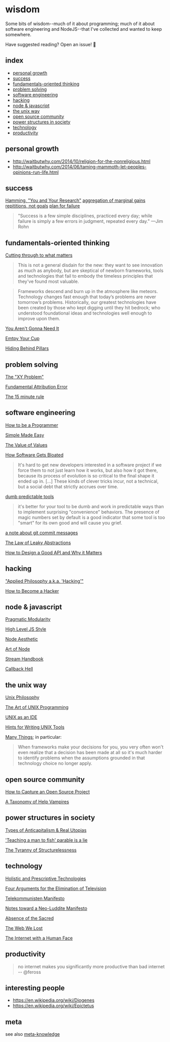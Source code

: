 # wisdom

Some bits of wisdom--much of it about programming; much of it about software
engineering and NodeJS--that I've collected and wanted to keep somewhere.

Have suggested reading? Open an issue! :tada:

## index
 - [personal growth](#personal-growth)
 - [success](#success)
 - [fundamentals-oriented thinking](#fundamentals-oriented-thinking)
 - [problem solving](#problem-solving)
 - [software engineering](#software-engineering)
 - [hacking](#hacking)
 - [node &amp; javascript](#node--javascript)
 - [the unix way](#the-unix-way)
 - [open source community](#open-source-community)
 - [power structures in society](#power-structures-in-society)
 - [technology](#technology)
 - [productivity](#productivity)

## personal growth

- http://waitbutwhy.com/2014/10/religion-for-the-nonreligious.html
- http://waitbutwhy.com/2014/06/taming-mammoth-let-peoples-opinions-run-life.html

## success

[Hamming, "You and Your Research"](https://www.youtube.com/watch?v=a1zDuOPkMSw)
[aggregation of marginal gains](http://jamesclear.com/marginal-gains)
[repititions, not goals](http://jamesclear.com/repetitions)
[plan for failure](http://jamesclear.com/plan-failure)

> "Success is a few simple disciplines, practiced every day; while failure is
> simply a few errors in judgment, repeated every day." —Jim Rohn

## fundamentals-oriented thinking

[Cutting through to what matters](http://bradfield.institute/knives/)
> This is not a general disdain for the new: they want to see innovation as
> much as anybody, but are skeptical of newborn frameworks, tools and technologies
> that fail to embody the timeless principles that they've found
> most valuable.

> Frameworks descend and burn up in the atmosphere like meteors. Technology
> changes fast enough that today’s problems are never tomorrow’s problems.
> Historically, our greatest technologies have been created by those who kept
> digging until they hit bedrock; who understood foundational ideas and
> technologies well enough to improve upon them.

[You Aren't Gonna Need It](http://c2.com/cgi/wiki?YouArentGonnaNeedIt)

[Emtpy Your Cup](http://sachachua.com/blog/2015/02/getting-started-emacs-empty-cup/)

[Hiding Behind
Pillars](http://web.archive.org/web/20141010002101/http://gapingvoid.com/2004/07/31/pillar-management/)

## problem solving

[The "XY Problem"](http://www.perlmonks.org/?node_id=542341)

[Fundamental Attribution Error](http://www.aaronsw.com/weblog/nummi)

[The 15 minute
rule](https://www.reddit.com/r/MachineLearning/comments/4w6tsv/ama_we_are_the_google_brain_team_wed_love_to/d6diast)

## software engineering

[How to be a
Programmer](https://web.archive.org/web/20150912025917/http://samizdat.mines.edu/howto/HowToBeAProgrammer.html)

[Simple Made Easy](https://www.infoq.com/presentations/Simple-Made-Easy)

[The Value of Values](https://www.youtube.com/watch?v=-6BsiVyC1kM)

[How Software Gets
Bloated](http://hackingdistributed.com/2016/04/05/how-software-gets-bloated/)

> It's hard to get new developers interested in a software project if we force
> them to not just learn how it works, but also how it got there, because its
> process of evolution is so critical to the final shape it ended up in. [...]
> These kinds of clever tricks incur, not a technical, but a social debt that
> strictly accrues over time.

[dumb predictable tools](https://www.reddit.com/r/node/comments/3t5frz/forever_doesnt_run_forever_node_v4_any_updates_on/)

> it's better for your tool to be dumb and work in predictable ways than to
> implement surprising "convenience" behaviors. The presence of magic numbers
> set by default is a good indicator that some tool is too "smart" for its own
> good and will cause you grief.

[a note about git commit
messages](http://tbaggery.com/2008/04/19/a-note-about-git-commit-messages.html)

[The Law of Leaky
Abstractions](http://www.joelonsoftware.com/articles/LeakyAbstractions.html)

[How to Design a Good API and Why it Matters](https://ipfs.io/ipfs/QmPfoRGcepNCWeVL5QvazR5MvyTXzVSH8UXUYbsbWbtrbg/api_design.pdf)


## hacking

["Applied Philosophy a.k.a. 'Hacking'"](http://feross.org/applied-philosophy-a-k-a-hacking/)

[How to Become a Hacker](http://www.catb.org/~esr/faqs/hacker-howto.html)

## node & javascript

[Pragmatic Modularity](http://mafintosh.com/pragmatic-modularity.html)

[High Level JS Style](https://gist.github.com/dominictarr/2401787)

[Node Aesthetic](https://github.com/substack/blog/blob/master/node_aesthetic.markdown)

[Art of Node](https://github.com/maxogden/art-of-node)

[Stream Handbook](https://github.com/substack/stream-handbook)

[Callback Hell](http://callbackhell.com)


## the unix way

[Unix Philosophy](https://en.wikipedia.org/wiki/Unix_philosophy)

[The Art of UNIX Programming](http://www.catb.org/esr/writings/taoup/html/)

[UNIX as an IDE](https://sanctum.geek.nz/arabesque/series/unix-as-ide/)

[Hints for Writing UNIX Tools](http://monkey.org/~marius/unix-tools-hints.html)

[Many
Things](https://github.com/substack/blog/blob/master/many_things.markdown); in
particular:

> When frameworks make your decisions for you, you very often won't even realize
> that a decision has been made at all so it's much harder to identify problems
> when the assumptions grounded in that technology choice no longer apply.

## open source community

[How to Capture an Open Source Project](http://hintjens.com/blog:68)

[A Taxonomy of Help Vampires](http://jasonwryan.com/blog/2012/03/17/vampires/)

## power structures in society

[Types of Anticapitalism & Real Utopias](https://www.jacobinmag.com/2015/12/erik-olin-wright-real-utopias-anticapitalism-democracy/)

['Teaching a man to fish' parable is a
lie](https://www.youtube.com/watch?v=fPcIumnhB8I)

[The Tyranny of Structurelessness](http://www.jofreeman.com/joreen/tyranny.htm)

## technology

[Holistic and Prescriptive
Technologies](https://en.wikipedia.org/wiki/Ursula_Franklin#Holistic_and_prescriptive_technologies)

[Four Arguments for the Elimination of
Television](https://www.ratical.org/ratville/AoS/4Args4ElimTV.html)

[Telekommunisten Manifesto](http://media.telekommunisten.net/manifesto.pdf)

[Notes toward a Neo-Luddite
Manifesto](http://theanarchistlibrary.org/library/chellis-glendinning-notes-toward-a-neo-luddite-manifesto)

[Absence of the
Sacred](https://www.ratical.org/ratville/AoS/AbsenceOfTheSacred.txt)

[The Web We Lost](https://www.youtube.com/watch?v=9KKMnoTTHJk)

[The Internet with a Human Face](http://idlewords.com/talks/internet_with_a_human_face.htm)

## productivity

> no internet makes you significantly more productive than bad internet -- @feross

## interesting people

- https://en.wikipedia.org/wiki/Diogenes
- https://en.wikipedia.org/wiki/Epictetus

## meta

see also [meta-knowledge](https://github.com/RichardLitt/meta-knowledge)

